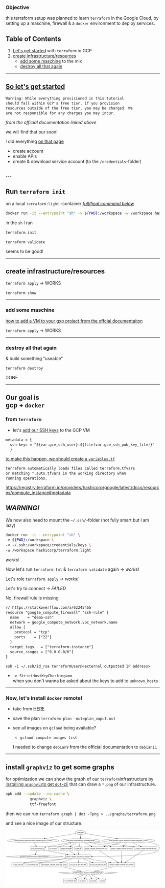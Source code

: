 
### Objective

this terraform setup was planned to learn `terraform` in the Google Cloud, by setting up a maschine, firewall & a `docker` environment to deploy services.


## Table of Contents
1. [Let's get started](#so-let's-get-started) with `terraform` in GCP
2. [create infrastructure/resources](#create-infrastructure/resources)
    - [add some maschine](#add-some-maschine) to the mix
    - [destroy all that again](#destroy-all-that-again)

---

## [So let's get started](https://learn.hashicorp.com/tutorials/terraform/google-cloud-platform-build?in=terraform/gcp-get-started)

```
Warning: While everything provisioned in this tutorial
should fall within GCP's free tier, if you provision
resources outside of the free tier, you may be charged. We
are not responsible for any charges you may incur.
```
_from the official documentation linked above_

we will find that our soon! 

I did everything [on that page](https://learn.hashicorp.com/tutorials/terraform/google-cloud-platform-build?in=terraform/gcp-get-started) 
- create account
- enable APIs
- create & download service account (to the `/credentials`-folder)
<br>
---

## Run `terraform init`
on a local `terraform:light` -container
_[full/final command below](#full_command)_
```bash
docker run -it --entrypoint "sh" -v ${PWD}:/workspace -w /workspace hashicorp/terraform:light
```

in the `sh` I run

`terraform init`

`terraform validate`

seems to be good!

---
## create infrastructure/resources

`terraform apply` -> WORKS

`terraform show`

---

### add some maschine

[how to add a VM to your gxp project from the offcial documentaiton](https://learn.hashicorp.com/tutorials/terraform/google-cloud-platform-change?in=terraform/gcp-get-started#create-a-new-resource)

`terraform apply` -> WORKS

---
### destroy all that again
& build something "useable"

`terraform destroy` 

DONE

---

## Our goal is <br> gcp + `docker`
### from `terraform`

-  let's [add our SSH keys](https://stackoverflow.com/a/38647811) to the GCP VM

```
metadata = {
  ssh-keys = "${var.gce_ssh_user}:${file(var.gce_ssh_pub_key_file)}"
  }
```

[to make this happen, we should create a `variables.tf`](https://learn.hashicorp.com/tutorials/terraform/google-cloud-platform-variables?in=terraform/gcp-get-started)
```
Terraform automatically loads files called terraform.tfvars
or matching *.auto.tfvars in the working directory when
running operations.
```
https://registry.terraform.io/providers/hashicorp/google/latest/docs/resources/compute_instance#metadata

## *WARNING!*
We now also need to mount the `~/.ssh/`-folder (not fully smart but I am lazy)

<a name="full_command"></a>
```bash
docker run -it --entrypoint "sh" \
-v ${PWD}:/workspace \
-v ~/.ssh:/workspace/credentials/keys \
-w /workspace hashicorp/terraform:light
```

*works!*

Now let's run `terraform fmt`
& `terraform validate` again -> *works!*

Let's role `terraform apply` -> *works!*

Let's try to connect -> *FAILED*

No, firewall rule is missing
```
// https://stackoverflow.com/a/62245455
resource "google_compute_firewall" "ssh-rule" {
  name    = "demo-ssh"
  network = google_compute_network.vpc_network.name
  allow {
    protocol = "tcp"
    ports    = ["22"]
  }
  target_tags   = ["terraform-instance"]
  source_ranges = ["0.0.0.0/0"]
}
```

`ssh -i ~/.ssh/id_rsa terraformUser@<external outputted IP address>`
<br>
* `-o StrictHostKeyChecking=no`<br>when you don't wanna be asked 
about the keys to add to `unknown_hosts`


---

### Now, let's install `docker` remote!

- take from [HERE](https://collabnix.com/5-minutes-to-run-your-first-docker-container-on-google-cloud-platform-using-terraform/)


- save the plan 
`terraform plan -out=plan_ouput.out`

- see all images on `gcloud` being available?
    
    - `gcloud compute images list`
    
    I needed to change `debian9` from the official documentation to `debian11`

---

## install `graphviz` to get some graphs

for optimization we can show the graph of our `terraform`infrastructure by 
[installing `graphviz`to get `dot`-cli](https://github.com/fgrehm/docker-graphviz/blob/master/Dockerfile) 
that can draw a `*.png` of our infrastructure.

```bash
apk add --update --no-cache \
           graphviz \
           ttf-freefont
```

then we can run `terraform graph | dot -Tpng > ../graphs/terraform.png`

and see a nice image of our structure.

![terraform graph](graphs/terraform.png)
